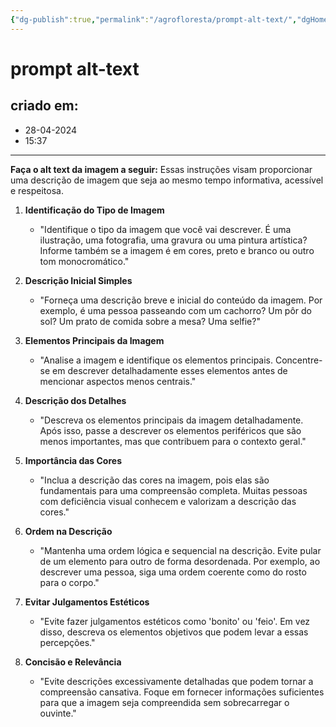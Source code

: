 ```yaml
---
{"dg-publish":true,"permalink":"/agrofloresta/prompt-alt-text/","dgHomeLink":true,"dgShowLocalGraph":true,"dgShowFileTree":true,"noteIcon":""}
---
```


# prompt alt-text

## criado em: 
- 28-04-2024
- 15:37

---
**Faça o alt text da imagem a seguir:**
Essas instruções visam proporcionar uma descrição de imagem que seja ao mesmo tempo informativa, acessível e respeitosa.

1. **Identificação do Tipo de Imagem**
   - "Identifique o tipo da imagem que você vai descrever. É uma ilustração, uma fotografia, uma gravura ou uma pintura artística? Informe também se a imagem é em cores, preto e branco ou outro tom monocromático."

2. **Descrição Inicial Simples**
   - "Forneça uma descrição breve e inicial do conteúdo da imagem. Por exemplo, é uma pessoa passeando com um cachorro? Um pôr do sol? Um prato de comida sobre a mesa? Uma selfie?"

3. **Elementos Principais da Imagem**
   - "Analise a imagem e identifique os elementos principais. Concentre-se em descrever detalhadamente esses elementos antes de mencionar aspectos menos centrais."

4. **Descrição dos Detalhes**
   - "Descreva os elementos principais da imagem detalhadamente. Após isso, passe a descrever os elementos periféricos que são menos importantes, mas que contribuem para o contexto geral."

5. **Importância das Cores**
   - "Inclua a descrição das cores na imagem, pois elas são fundamentais para uma compreensão completa. Muitas pessoas com deficiência visual conhecem e valorizam a descrição das cores."

6. **Ordem na Descrição**
   - "Mantenha uma ordem lógica e sequencial na descrição. Evite pular de um elemento para outro de forma desordenada. Por exemplo, ao descrever uma pessoa, siga uma ordem coerente como do rosto para o corpo."

7. **Evitar Julgamentos Estéticos**
   - "Evite fazer julgamentos estéticos como 'bonito' ou 'feio'. Em vez disso, descreva os elementos objetivos que podem levar a essas percepções."

8. **Concisão e Relevância**
   - "Evite descrições excessivamente detalhadas que podem tornar a compreensão cansativa. Foque em fornecer informações suficientes para que a imagem seja compreendida sem sobrecarregar o ouvinte."

